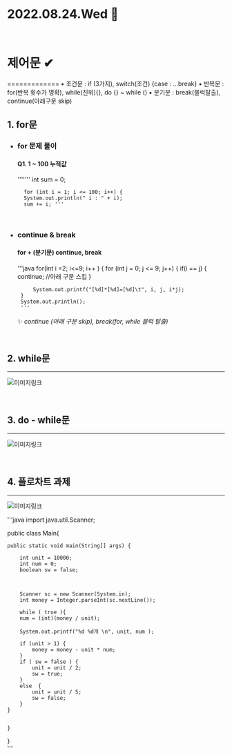 # 2022.08.24.Wed 📅
<br>

# 제어문 ✔
=============
▪ 조건문 : if (3가지), switch(조건) {case : ...break}
▪ 반복문 : for(반복 횟수가 명확), while(진위){}, do {} ~ while ()
▪ 분기분 : break(블럭탈출), continue(아래구문 skip)
<br>

## 1. for문
* ### for 문제 풀이
    #### Q1. 1 ~ 100 누적값

	''''''' int sum = 0;
	
	    for (int i = 1; i <= 100; i++) {
		System.out.println(" i : " + i);
		sum += i; '''

<br>

 * ### continue & break
    #### for + (분기문) continue, break

	'''java
       for(int i =2; i<=9; i++ ) {
		for (int j = 0; j <= 9; j++) {
			if(i == j) {
				continue; //아래 구문 스킵
			}
			
			System.out.printf("[%d]*[%d]=[%d]\t", i, j, i*j);
		}
		System.out.println();
        '''

    

   ✨ _continue (아래 구분 skip), break(for, while 블럭 탈출)_

<br>

## 2. while문
------------------

![이미지링크](https://dthumb-phinf.pstatic.net/?src=%22http%3A%2F%2Fcafeptthumb2.phinf.naver.net%2F20140516_83%2Fvenus0720_1400242020196dqaBm_PNG%2Fwhile%25B5%25BF%25C0%25DB.png%3Ftype%3Dw740%22&type=cafe_wa740)

<br>

## 3. do - while문
--------------------
![이미지링크](https://dthumb-phinf.pstatic.net/?src=%22http%3A%2F%2Fcafeptthumb1.phinf.naver.net%2F20140516_22%2Fvenus0720_1400244016895cXwq5_PNG%2Fdo_while%25B5%25BF%25C0%25DB.png%3Ftype%3Dw740%22&type=cafe_wa740)

<br>

## 4. 플로차트 과제
---------------------
![이미지링크](https://dthumb-phinf.pstatic.net/?src=%22http%3A%2F%2Fpostfiles14.naver.net%2F20130420_13%2Fjavaking75_1366386553628N8kWb_PNG%2F2013-04-20_004909.png%3Ftype%3Dw2%22&type=cafe_wa740)


'''java
 import java.util.Scanner;

public class Main{
 
	public static void main(String[] args) {

        int unit = 10000;
        int num = 0;
        boolean sw = false;

        

        Scanner sc = new Scanner(System.in);
        int money = Integer.parseInt(sc.nextLine());
        
        while ( true ){
        num = (int)(money / unit);

        System.out.printf("%d %d개 \n", unit, num );

        if (unit > 1) {
            money = money - unit * num;
        } 
        if ( sw = false ) {
            unit = unit / 2;
            sw = true;
        } 
        else  {
            unit = unit / 5;
            sw = false;
        }
    }
 

    }
}  
'''

